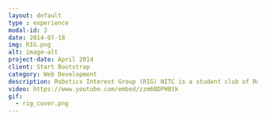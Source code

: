 ```yaml
---
layout: default
type : experience
modal-id: 2
date: 2014-07-18
img: RIG.png
alt: image-alt
project-date: April 2014
client: Start Bootstrap
category: Web Development
description: Robotics Interest Group (RIG) NITC is a student club of Robotics enthusiasts working on various research projects, competitions and holding expos and workshops to teach Robotics. As a part of RIG, I led two research projects - Quadruped and Garbage sorting robot. I designed and fabricated a novel quadruped with legs designed based on a delta robot, enhancing stability. I developed and trained a custom dataset for sorting recyclable and non recyclable garbage using RCNN and yolov3. I also led the 2021 Robocon team to make an arrow throwing robot.
video: https://www.youtube.com/embed/zzm6BDPHBtk
gif:
  - rig_cover.png
---
```

